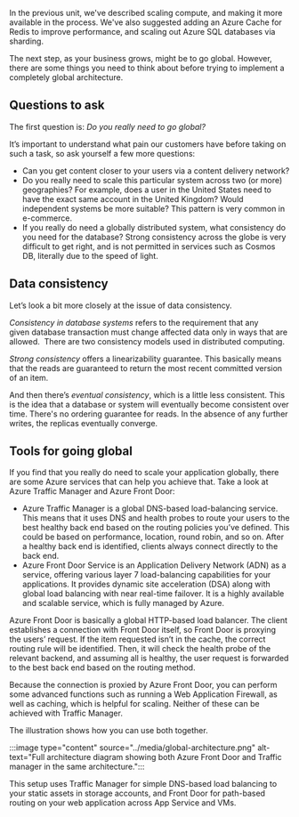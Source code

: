 In the previous unit, we've described scaling compute, and making it more
available in the process. We've also suggested adding an Azure Cache for
Redis to improve performance, and scaling out Azure SQL databases via
sharding.

The next step, as your business grows, might be to go global. However,
there are some things you need to think about before trying to implement a
completely global architecture.

## Questions to ask

The first question is: _Do you really need to go global?_

It’s important to understand what pain our customers have before taking on
such a task, so ask yourself a few more questions:

-   Can you get content closer to your users via a content delivery
    network?
-   Do you really need to scale this particular system across two (or more)
    geographies? For example, does a user in the United States need to have
    the exact same account in the United Kingdom? Would independent systems
    be more suitable? This pattern is very common in e-commerce.
-   If you really do need a globally distributed system, what consistency
    do you need for the database? Strong consistency across the globe is
    very difficult to get right, and is not permitted in services such as
    Cosmos DB, literally due to the speed of light.

## Data consistency

Let’s look a bit more closely at the issue of data consistency.

*Consistency in database systems* refers to the requirement that any
given database transaction must change affected data only in ways that are
allowed.  There are two consistency models used in distributed computing.

_Strong consistency_ offers a linearizability guarantee. This basically
means that the reads are guaranteed to return the most recent committed
version of an item.

And then there’s _eventual consistency_, which is a little less consistent.
This is the idea that a database or system will eventually become
consistent over time. There's no ordering guarantee for reads. In the
absence of any further writes, the replicas eventually converge.

## Tools for going global

If you find that you really do need to scale your application globally,
there are some Azure services that can help you achieve that. Take a look
at Azure Traffic Manager and Azure Front Door:

-   Azure Traffic Manager is a global DNS-based load-balancing service.
    This means that it uses DNS and health probes to route your users to
    the best healthy back end based on the routing policies you’ve defined.
    This could be based on performance, location, round robin, and so on. After a
    healthy back end is identified, clients always connect directly to the
    back end.
-   Azure Front Door Service is an Application Delivery Network (ADN) as a
    service, offering various layer 7 load-balancing capabilities for your
    applications. It provides dynamic site acceleration (DSA) along with
    global load balancing with near real-time failover. It is a highly
    available and scalable service, which is fully managed by Azure.

Azure Front Door is basically a global HTTP-based load balancer. The client
establishes a connection with Front Door itself, so Front Door is proxying
the users’ request. If the item requested isn’t in the cache, the correct
routing rule will be identified. Then, it will check the health probe of the
relevant backend, and assuming all is healthy, the user request is
forwarded to the best back end based on the routing method.

Because the connection is proxied by Azure Front Door, you can perform some
advanced functions such as running a Web Application Firewall, as well as
caching, which is helpful for scaling. Neither of these can be achieved
with Traffic Manager.

The illustration shows how you can use both together.

:::image type="content" source="../media/global-architecture.png" alt-text="Full architecture diagram showing both Azure Front Door and Traffic manager in the same architecture.":::

This setup uses Traffic Manager for simple DNS-based load balancing to your
static assets in storage accounts, and Front Door for path-based routing on
your web application across App Service and VMs.
